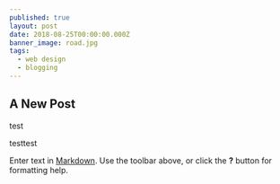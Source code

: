 ```yaml
---
published: true
layout: post
date: 2018-08-25T00:00:00.000Z
banner_image: road.jpg
tags:
  - web design
  - blogging
---
```

## A New Post
test

testtest


Enter text in [Markdown](http://daringfireball.net/projects/markdown/). Use the toolbar above, or click the **?** button for formatting help.
